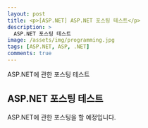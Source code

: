 ```yaml
---
layout: post
title: <p>[ASP.NET] ASP.NET 포스팅 테스트</p>
description: >
  ASP.NET 포스팅 테스트
image: /assets/img/programming.jpg
tags: [ASP.NET, ASP, .NET]
comments: true
---
```

<head>
  <link rel="stylesheet" type="text/css" href="../../assets/css/obsidian.css" />
</head>

 ASP.NET에 관한 포스팅 테스트

## ASP.NET 포스팅 테스트
 
 ASP.NET에 관한 포스팅을 할 예정입니다.